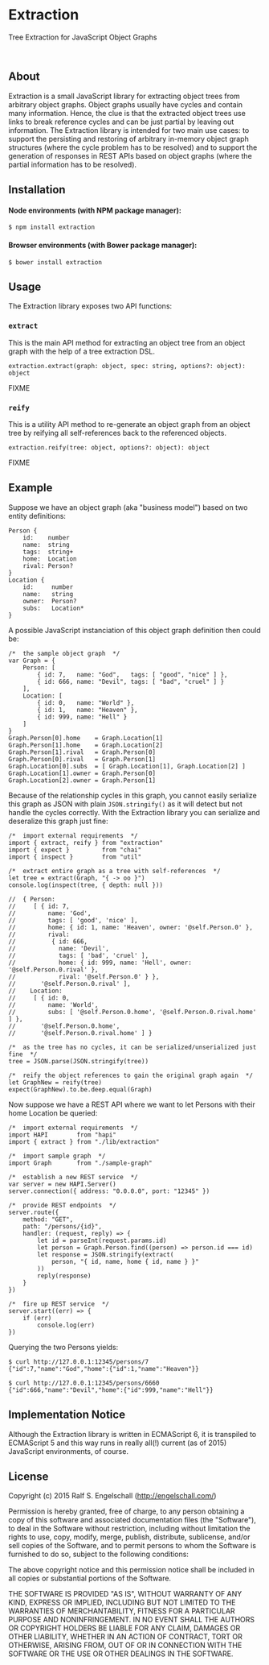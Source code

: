 
Extraction
==========

Tree Extraction for JavaScript Object Graphs

<p/>
<img src="https://nodei.co/npm/extraction.png?downloads=true&stars=true" alt=""/>

<p/>
<img src="https://david-dm.org/rse/extraction.png" alt=""/>

About
-----

Extraction is a small JavaScript library for extracting object trees
from arbitrary object graphs. Object graphs usually have cycles and
contain many information. Hence, the clue is that the extracted object
trees use links to break reference cycles and can be just partial by
leaving out information. The Extraction library is intended for two
main use cases: to support the persisting and restoring of arbitrary
in-memory object graph structures (where the cycle problem has to be
resolved) and to support the generation of responses in REST APIs based
on object graphs (where the partial information has to be resolved).

Installation
------------

#### Node environments (with NPM package manager):

```shell
$ npm install extraction
```

#### Browser environments (with Bower package manager):

```shell
$ bower install extraction
```

Usage
-----

The Extraction library exposes two API functions:

### `extract`

This is the main API method for extracting an object tree from an object
graph with the help of a tree extraction DSL.

```
extraction.extract(graph: object, spec: string, options?: object): object
```

FIXME

### `reify`

This is a utility API method to re-generate an object graph from an
object tree by reifying all self-references back to the referenced
objects.

```
extraction.reify(tree: object, options?: object): object
```

FIXME

Example
-------

Suppose we have an object graph (aka "business model") based
on two entity definitions:

    Person {
        id:    number
        name:  string
        tags:  string+
        home:  Location
        rival: Person?
    }
    Location {
        id:     number
        name:   string
        owner:  Person?
        subs:   Location*
    }

A possible JavaScript instanciation of this object graph definition then
could be:

    /*  the sample object graph  */
    var Graph = {
        Person: [
            { id: 7,   name: "God",   tags: [ "good", "nice" ] },
            { id: 666, name: "Devil", tags: [ "bad", "cruel" ] }
        ],
        Location: [
            { id: 0,   name: "World" },
            { id: 1,   name: "Heaven" },
            { id: 999, name: "Hell" }
        ]
    }
    Graph.Person[0].home    = Graph.Location[1]
    Graph.Person[1].home    = Graph.Location[2]
    Graph.Person[1].rival   = Graph.Person[0]
    Graph.Person[0].rival   = Graph.Person[1]
    Graph.Location[0].subs  = [ Graph.Location[1], Graph.Location[2] ]
    Graph.Location[1].owner = Graph.Person[0]
    Graph.Location[2].owner = Graph.Person[1]

Because of the relationship cycles in this graph, you cannot easily
serialize this graph as JSON with plain `JSON.stringify()` as it
will detect but not handle the cycles correctly. With the Extraction library
you can serialize and deseralize this graph just fine:

    /*  import external requirements  */
    import { extract, reify } from "extraction"
    import { expect }         from "chai"
    import { inspect }        from "util"
    
    /*  extract entire graph as a tree with self-references  */
    let tree = extract(Graph, "{ -> oo }")
    console.log(inspect(tree, { depth: null }))
    
    //  { Person:
    //     [ { id: 7,
    //         name: 'God',
    //         tags: [ 'good', 'nice' ],
    //         home: { id: 1, name: 'Heaven', owner: '@self.Person.0' },
    //         rival:
    //          { id: 666,
    //            name: 'Devil',
    //            tags: [ 'bad', 'cruel' ],
    //            home: { id: 999, name: 'Hell', owner: '@self.Person.0.rival' },
    //            rival: '@self.Person.0' } },
    //       '@self.Person.0.rival' ],
    //    Location:
    //     [ { id: 0,
    //         name: 'World',
    //         subs: [ '@self.Person.0.home', '@self.Person.0.rival.home' ] },
    //       '@self.Person.0.home',
    //       '@self.Person.0.rival.home' ] }
    
    /*  as the tree has no cycles, it can be serialized/unserialized just fine  */
    tree = JSON.parse(JSON.stringify(tree))
    
    /*  reify the object references to gain the original graph again  */
    let GraphNew = reify(tree)
    expect(GraphNew).to.be.deep.equal(Graph)

Now suppose we have a REST API where we want to let Persons
with their home Location be queried:

    /*  import external requirements  */
    import HAPI        from "hapi"
    import { extract } from "./lib/extraction"
    
    /*  import sample graph  */
    import Graph       from "./sample-graph"
    
    /*  establish a new REST service  */
    var server = new HAPI.Server()
    server.connection({ address: "0.0.0.0", port: "12345" })
    
    /*  provide REST endpoints  */
    server.route({
        method: "GET",
        path: "/persons/{id}",
        handler: (request, reply) => {
            let id = parseInt(request.params.id)
            let person = Graph.Person.find((person) => person.id === id)
            let response = JSON.stringify(extract(
                person, "{ id, name, home { id, name } }"
            ))
            reply(response)
        }
    })
    
    /*  fire up REST service  */
    server.start((err) => {
        if (err)
            console.log(err)
    })

Querying the two Persons yields:

    $ curl http://127.0.0.1:12345/persons/7
    {"id":7,"name":"God","home":{"id":1,"name":"Heaven"}}
    
    $ curl http://127.0.0.1:12345/persons/6660
    {"id":666,"name":"Devil","home":{"id":999,"name":"Hell"}}

Implementation Notice
---------------------

Although the Extraction library is written in ECMAScript 6, it is
transpiled to ECMAScript 5 and this way runs in really all(!) current
(as of 2015) JavaScript environments, of course.

License
-------

Copyright (c) 2015 Ralf S. Engelschall (http://engelschall.com/)

Permission is hereby granted, free of charge, to any person obtaining
a copy of this software and associated documentation files (the
"Software"), to deal in the Software without restriction, including
without limitation the rights to use, copy, modify, merge, publish,
distribute, sublicense, and/or sell copies of the Software, and to
permit persons to whom the Software is furnished to do so, subject to
the following conditions:

The above copyright notice and this permission notice shall be included
in all copies or substantial portions of the Software.

THE SOFTWARE IS PROVIDED "AS IS", WITHOUT WARRANTY OF ANY KIND,
EXPRESS OR IMPLIED, INCLUDING BUT NOT LIMITED TO THE WARRANTIES OF
MERCHANTABILITY, FITNESS FOR A PARTICULAR PURPOSE AND NONINFRINGEMENT.
IN NO EVENT SHALL THE AUTHORS OR COPYRIGHT HOLDERS BE LIABLE FOR ANY
CLAIM, DAMAGES OR OTHER LIABILITY, WHETHER IN AN ACTION OF CONTRACT,
TORT OR OTHERWISE, ARISING FROM, OUT OF OR IN CONNECTION WITH THE
SOFTWARE OR THE USE OR OTHER DEALINGS IN THE SOFTWARE.

